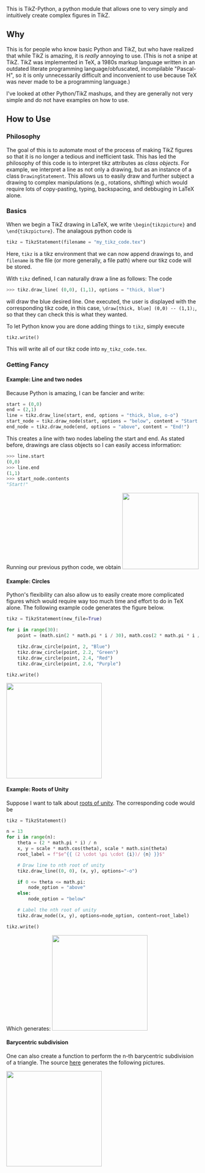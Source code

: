 
This is TikZ-Python, a python module that allows one to very simply and intuitively create complex figures in TikZ. 

## Why
This is for people who know basic Python and TikZ, but who have realized that while TikZ is amazing, it is *really* annoying to use. (This is not a snipe at TikZ. TikZ was implemented in TeX, a 1980s markup language written in an outdated literate programming language/obfuscated, incompilable "Pascal-H", so it is only unnecessarily difficult and inconvenient to use because TeX was never made to be a programming language.)

I've looked at other Python/TikZ mashups, and they are generally not very simple and do not have examples on how to use.

## How to Use
### Philosophy
The goal of this is to automate most of the process of making TikZ figures so that it is no longer a tedious and inefficient task. This has led the philosophy of this code is to interpret tikz attributes as *class objects*. For example, we interpret a line as not only a drawing, but as an instance of a class `DrawingStatement`. This allows us to easily draw and further subject a drawing to complex manipulations (e.g., rotations, shifting) which would require lots of copy-pasting, typing, backspacing, and debbuging in LaTeX alone. 

### Basics
When we begin a TikZ drawing in LaTeX, we write `\begin{tikzpicture}` and `\end{tikzpicture}`. The analagous python code is 
```python
tikz = TikzStatement(filename = "my_tikz_code.tex")
```
Here, `tikz` is a tikz environment that we can now append drawings to, and `filename` is the file (or more generally, a file path) where our tikz code will be stored. 

With `tikz` defined, I can naturally draw a line as follows: The code
```python
>>> tikz.draw_line( (0,0), (1,1), options = "thick, blue")
```
will draw the blue desired line. One executed, the user is displayed with the corresponding tikz code, in this case, `\draw[thick, blue] (0,0) -- (1,1);`, so that they can check this is what they wanted.

To let Python know you are done adding things to `tikz`, simply execute
```python
tikz.write()
```
This will write all of our tikz code into `my_tikz_code.tex`. 

### Getting Fancy
#### Example: Line and two nodes
Because Python is amazing, I can be fancier and write: 
```python
start = (0,0)
end = (2,1)
line = tikz.draw_line(start, end, options = "thick, blue, o-o")
start_node = tikz.draw_node(start, options = "below", content = "Start!")
end_node = tikz.draw_node(end, options = "above", content = "End!")
```
This creates a line with two nodes labeling the start and end. As stated before, drawings are class objects so I can easily access information:
```python
>>> line.start
(0,0)
>>> line.end
(1,1)
>>> start_node.contents
"Start!"
```
Running our previous python code, we obtain
<img src="https://github.com/ltrujello/Tikz-Python/blob/main/examples/example_imgs/line_and_two_nodes.png" height = 200/>

#### Example: Circles
Python's flexibility can also allow us to easily create more complicated figures which would require way too much time and effort to do in TeX alone. The following example code
generates the figure below.
```python
tikz = TikzStatement(new_file=True)

for i in range(30):
    point = (math.sin(2 * math.pi * i / 30), math.cos(2 * math.pi * i / 30))

    tikz.draw_circle(point, 2, "Blue") 
    tikz.draw_circle(point, 2.2, "Green")
    tikz.draw_circle(point, 2.4, "Red")
    tikz.draw_circle(point, 2.6, "Purple")

tikz.write()
```
<img src="https://github.com/ltrujello/Tikz-Python/blob/main/examples/example_imgs/circles.png" height = 250/>


#### Example: Roots of Unity 
Suppose I want to talk about [roots of unity](https://en.wikipedia.org/wiki/Root_of_unity). The corresponding code would be
```python
tikz = TikzStatement()

n = 13
for i in range(n):
    theta = (2 * math.pi * i) / n
    x, y = scale * math.cos(theta), scale * math.sin(theta)
    root_label = f"$e^{{ (2 \cdot \pi \cdot {i})/ {n} }}$"

    # Draw line to nth root of unity
    tikz.draw_line((0, 0), (x, y), options="-o")

    if 0 <= theta <= math.pi:
        node_option = "above"
    else:
        node_option = "below"

    # Label the nth root of unity
    tikz.draw_node((x, y), options=node_option, content=root_label)

tikz.write()
```
Which generates: 
<img src="https://github.com/ltrujello/Tikz-Python/blob/main/examples/example_imgs/roots_of_unity.png" height = 250/>



#### Barycentric subdivision
One can also create a function to perform the n-th barycentric subdivision of a triangle. The source [here](https://github.com/ltrujello/Tikz-Python/blob/main/examples/barycentric.py) generates the following pictures. 

<img src="https://github.com/ltrujello/Tikz-Python/blob/main/examples/example_imgs/barycentric.png" height = 250/>











